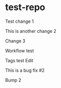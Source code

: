 # test-repo

Test change 1

This is another change 2

Change 3

Workflow test

Tags test
Edit

This is a bug fix #2

Bump 2